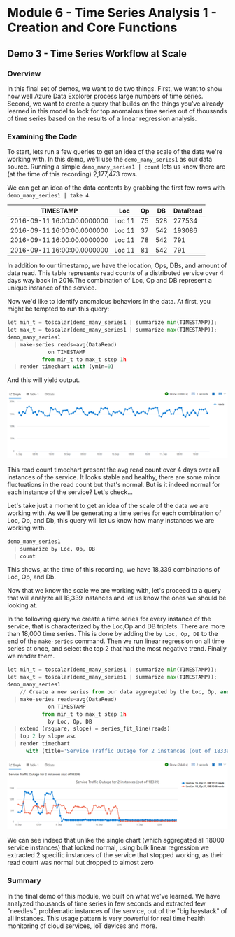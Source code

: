 # Module 6 - Time Series Analysis 1 - Creation and Core Functions

## Demo 3 - Time Series Workflow at Scale

### Overview

In this final set of demos, we want to do two things. First, we want to show how well Azure Data Explorer process large numbers of time series. Second, we want to create a query that builds on the things you've already learned in this model to look for top anomalous time series out of thousands of time series based on the results of a linear regression analysis.

### Examining the Code

To start, lets run a few queries to get an idea of the scale of the data we're working with. In this demo, we'll use the `demo_many_series1` as our data source. Running a simple `demo_many_series1 | count` lets us know there are (at the time of this recording) 2,177,473 rows.

We can get an idea of the data contents by grabbing the first few rows with `demo_many_series1 | take 4`.

| TIMESTAMP | Loc | Op | DB | DataRead |
| ----- | ----- | ----- | ----- | ----- |
| 2016-09-11 16:00:00.0000000 | Loc 11 | 75 | 528 | 277534 |
| 2016-09-11 16:00:00.0000000 | Loc 11 | 37 | 542 | 193086 |
| 2016-09-11 16:00:00.0000000 | Loc 11 | 78 | 542 | 791 |
| 2016-09-11 16:00:00.0000000 | Loc 11 | 81 | 542 | 791 |

In addition to our timestamp, we have the location, Ops, DBs, and amount of data read. This table represents read counts of a distributed service over 4 days way back in 2016.The combination of Loc, Op and DB represent a unique instance of the service.

Now we'd like to identify anomalous behaviors in the data. At first, you might be tempted to run this query:

```python
let min_t = toscalar(demo_many_series1 | summarize min(TIMESTAMP));  
let max_t = toscalar(demo_many_series1 | summarize max(TIMESTAMP));  
demo_many_series1
  | make-series reads=avg(DataRead)
             on TIMESTAMP
           from min_t to max_t step 1h
  | render timechart with (ymin=0)
```

And this will yield output.

![Fluctuations Based on Simple Avg](./media/m06-d05-i01-avg.png)

This read count timechart present the avg read count over 4 days over all instances of the service. It looks stable and healthy, there are some minor fluctuations in the read count but that's normal. But is it indeed normal for each instance of the service? Let's check...

Let's take just a moment to get an idea of the scale of the data we are working with. As we'll be generating a time series for each combination of Loc, Op, and Db, this query will let us know how many instances we are working with.

```python
demo_many_series1
  | summarize by Loc, Op, DB
  | count
```

This shows, at the time of this recording, we have 18,339 combinations of Loc, Op, and Db.

Now that we know the scale we are working with, let's proceed to a query that will analyze all 18,339 instances and let us know the ones we should be looking at.

In the following query we create a time series for every instance of the service, that is characterized by the Loc,Op and DB triplets. There are more than 18,000 time series. This is done by adding the `by Loc, Op, DB` to the end of the `make-series` command. Then we run linear regression on all time series at once, and select the top 2 that had the most negative trend. Finally we render them.

```python
let min_t = toscalar(demo_many_series1 | summarize min(TIMESTAMP));  
let max_t = toscalar(demo_many_series1 | summarize max(TIMESTAMP));  
demo_many_series1
    // Create a new series from our data aggregated by the Loc, Op, and DB
  | make-series reads=avg(DataRead)
             on TIMESTAMP
           from min_t to max_t step 1h
             by Loc, Op, DB
  | extend (rsquare, slope) = series_fit_line(reads)
  | top 2 by slope asc
  | render timechart
      with (title='Service Traffic Outage for 2 instances (out of 18339)')
```

![Results of Linear Regression](./media/m06-d05-i02-linear.png)

We can see indeed that unlike the single chart (which aggregated all 18000 service instances) that looked normal, using bulk linear regression we extracted 2 specific instances of the service that stopped working, as their read count was normal but dropped to almost zero

### Summary

In the final demo of this module, we built on what we've learned. We have analyzed thousands of time series in few seconds and extracted few "needles", problematic instances of the service, out of the "big haystack" of all instances. This usage pattern is very powerful for real time health monitoring of cloud services, IoT devices and more.
